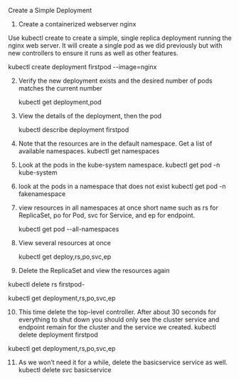 Create a Simple Deployment

1. Create a containerized webserver nginx

Use kubectl create to create a simple, single replica deployment running
the nginx web server. It will create a single pod as we did previously but with new controllers to ensure it runs as well as
other features.
 
 kubectl create deployment firstpod --image=nginx

2. Verify the new deployment exists and the desired number of pods matches the current number

    kubectl get deployment,pod

3. View the details of the deployment, then the pod

    kubectl describe deployment firstpod

4. Note that the resources are in the default namespace. Get a list of available namespaces.
    kubectl get namespaces

5. Look at the pods in the kube-system namespace.
    kubectl get pod -n kube-system

6. look at the pods in a namespace that does not exist
    kubectl get pod -n fakenamespace

7. view resources in all namespaces at once
short name such as 
    rs for ReplicaSet, 
    po for Pod,
    svc for Service, 
and ep for endpoint.

    kubectl get pod --all-namespaces

8. View several resources at once

    kubectl get deploy,rs,po,svc,ep

9. Delete the ReplicaSet and view the resources again

kubectl delete rs firstpod-

kubectl get deployment,rs,po,svc,ep

10. This time delete the top-level controller. After about 30 seconds for everything to shut down you should only see the cluster service and endpoint remain for the cluster and the service we created.
 kubectl delete deployment firstpod

 kubectl get deployment,rs,po,svc,ep

11. As we won’t need it for a while, delete the basicservice service as well.
 kubectl delete svc basicservice
